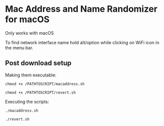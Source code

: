 # Mac Address and Name Randomizer for macOS

Only works with macOS

To find network interface name hold 
alt/option while clicking on WiFi icon in the 
menu bar.

## Post download setup

Making them executable:

```
chmod +x /PATHTOSCRIPT/macaddress.sh
```
```
chmod +x /PATHTOSCRIPT/revert.sh
```

Executing the scripts:

```
./macaddress.sh

./revert.sh
```
